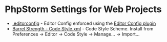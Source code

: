 # PhpStorm Settings for Web Projects

- [.editorconfig](/barrelstrength/phpstorm-settings/blob/master/.editorconfig) - Editor Config enforced using the [Editor Config plugin](https://plugins.jetbrains.com/plugin/7294-editorconfig)
- [Barrel Strength - Code Style.xml](/barrelstrength/phpstorm-settings/blob/master/Barrel_Strength_Code_Style_2018.9.7.xml) - Code Style Scheme. Install from Preferences → Editor → Code Style → Manage… → Import…
